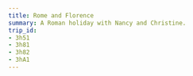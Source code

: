 ```yaml
---
title: Rome and Florence
summary: A Roman holiday with Nancy and Christine.
trip_id:
- 3h51
- 3h81
- 3h82
- 3hA1
---
```

